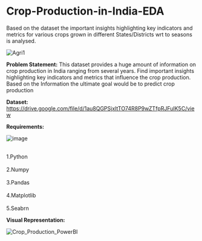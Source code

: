 # Crop-Production-in-India-EDA
Based on the dataset the important insights highlighting key indicators and metrics for various crops grown in different States/Districts wrt to seasons is analysed.


![Agri1](https://user-images.githubusercontent.com/101198326/220033446-2f0bea1b-b57f-4c28-a459-25710160f84f.jpg)




<b>Problem Statement:</b>
This dataset provides a huge amount of information on crop production in India ranging from several years.
Find important insights highlighting key indicators and metrics that influence the crop production.
Based on the Information the ultimate goal would be to predict crop production

<b>Dataset:</b>
https://drive.google.com/file/d/1au8QGPSjxltTO74R8P9wZTfpRJFuIK5C/view

<b>Requirements:</b>

![image](https://user-images.githubusercontent.com/101198326/220034212-a390685e-662d-481d-94ad-2e93334fb655.png)


<br>1.Python</br>
<br>2.Numpy</br>
<br>3.Pandas</br>
<br>4.Matplotlib</br>
<br>5.Seabrn</br>

<b>Visual Representation:</b>

![Crop_Production_PowerBI](https://user-images.githubusercontent.com/101198326/220107359-12084a1d-9448-4d68-81ff-354e75067fc4.png)

